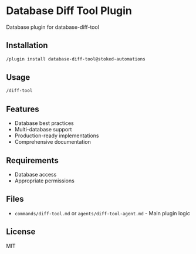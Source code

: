 # Database Diff Tool Plugin

Database plugin for database-diff-tool

## Installation

```bash
/plugin install database-diff-tool@stoked-automations
```

## Usage

```bash
/diff-tool
```

## Features

- Database best practices
- Multi-database support
- Production-ready implementations
- Comprehensive documentation

## Requirements

- Database access
- Appropriate permissions

## Files

- `commands/diff-tool.md` or `agents/diff-tool-agent.md` - Main plugin logic

## License

MIT
